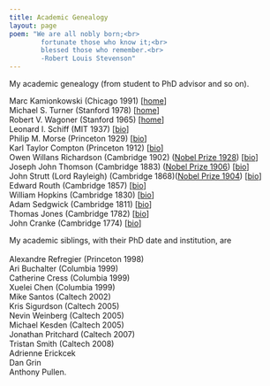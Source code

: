 ```yaml
---
title: Academic Genealogy
layout: page
poem: "We are all nobly born;<br>
		fortunate those who know it;<br>
		blessed those who remember.<br>
		-Robert Louis Stevenson"
---
```

<p>
		My academic genealogy (from student to PhD advisor and so on).
</p>	

<p>
		Marc Kamionkowski (Chicago 1991) [<a href="http://www.its.caltech.edu/~kamion/Home.html">home</a>]<br>
		Michael S. Turner (Stanford 1978) [<a href="http://astro.uchicago.edu/people/michael-s-turner.shtml">home</a>]<br>
		Robert V. Wagoner (Stanford 1965) [<a href="http://www.stanford.edu/dept/physics/people/faculty/wagoner_robert.html">home</a>]<br>
		Leonard I. Schiff (MIT 1937) [<a href="bios/schiff.htm">bio</a>]<br>
		Philip M. Morse   (Princeton 1929) [<a href="http://en.wikipedia.org/wiki/Philip_M._Morse">bio</a>]<br>
		Karl Taylor Compton (Princeton 1912) [<a href="http://en.wikipedia.org/wiki/Karl_Taylor_Compton">bio</a>]<br>
		Owen Willans Richardson (Cambridge 1902) (<a href="http://nobelprize.org/nobel_prizes/physics/laureates/1928/">Nobel Prize 1928</a>) [<a href="http://en.wikipedia.org/wiki/Owen_Willans_Richardson">bio</a>]<br>
		Joseph John Thomson (Cambridge 1883) (<a href="http://nobelprize.org/nobel_prizes/physics/laureates/1906/">Nobel Prize 1906</a>) [<a href="http://en.wikipedia.org/wiki/J._J._Thomson">bio</a>]<br>
		John Strutt (Lord Rayleigh) (Cambridge 1868)(<a href="http://nobelprize.org/nobel_prizes/physics/laureates/1904/">Nobel Prize 1904</a>) [<a href="http://en.wikipedia.org/wiki/Lord_Rayleigh">bio</a>]<br>
		Edward Routh (Cambridge 1857) [<a href="http://en.wikipedia.org/wiki/Edward_John_Routh">bio</a>]<br>
		William Hopkins (Cambridge 1830) [<a href="http://en.wikipedia.org/wiki/William_Hopkins">bio</a>]<br>
		Adam Sedgwick (Cambridge 1811) [<a href="http://en.wikipedia.org/wiki/Adam_Sedgwick">bio</a>]<br>
		Thomas Jones (Cambridge 1782) [<a href="http://en.wikipedia.org/wiki/Thomas_Jones_%28mathematician%29">bio</a>]<br>
		John Cranke (Cambridge 1774) [<a href="http://en.wikipedia.org/wiki/John_Cranke">bio</a>]
</p>	


<p>
		My academic siblings, with their PhD date and institution, are<br><br>
		Alexandre Refregier (Princeton 1998)<br>
		Ari Buchalter (Columbia 1999)<br>
		Catherine Cress (Columbia 1999)<br>
		Xuelei Chen (Columbia 1999)<br>
		Mike Santos (Caltech 2002)<br>
		Kris Sigurdson (Caltech 2005)<br>
		Nevin Weinberg (Caltech 2005)<br>
		Michael Kesden (Caltech 2005)<br>
		Jonathan Pritchard (Caltech 2007)<br>
		Tristan Smith (Caltech 2008)<br>
		Adrienne Erickcek<br>
		Dan Grin<br>
		Anthony Pullen.
<p/>